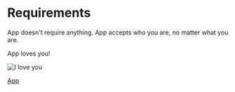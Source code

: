 # Requirements

App doesn't require anything.
App accepts who you are, no matter what you are.

App loves you!

![I love you](https://media.giphy.com/media/kizj4xHhQfkEo/giphy.gif)

[App](/docs/app/index.md)


